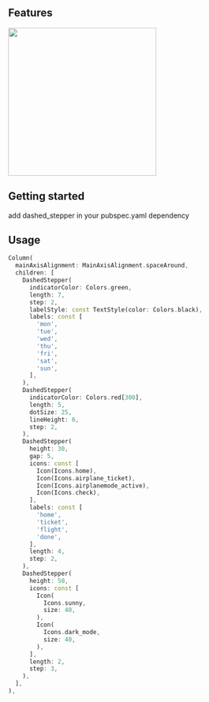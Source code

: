 <!--
This README describes the package. If you publish this package to pub.dev,
this README's contents appear on the landing page for your package.

For information about how to write a good package README, see the guide for
[writing package pages](https://dart.dev/guides/libraries/writing-package-pages).

For general information about developing packages, see the Dart guide for
[creating packages](https://dart.dev/guides/libraries/create-library-packages)
and the Flutter guide for
[developing packages and plugins](https://flutter.dev/developing-packages).
-->
## Features

<img src="https://raw.githubusercontent.com/isnausaha/dashed_stepper/master/image/stepper.jpeg" width="300px"><br>

## Getting started

add dashed_stepper in your pubspec.yaml dependency

## Usage

```dart
Column(
  mainAxisAlignment: MainAxisAlignment.spaceAround,
  children: [
    DashedStepper(
      indicatorColor: Colors.green,
      length: 7,
      step: 2,
      labelStyle: const TextStyle(color: Colors.black),
      labels: const [
        'mon',
        'tue',
        'wed',
        'thu',
        'fri',
        'sat',
        'sun',
      ],
    ),
    DashedStepper(
      indicatorColor: Colors.red[300],
      length: 5,
      dotSize: 25,
      lineHeight: 6,
      step: 2,
    ),
    DashedStepper(
      height: 30,
      gap: 5,
      icons: const [
        Icon(Icons.home),
        Icon(Icons.airplane_ticket),
        Icon(Icons.airplanemode_active),
        Icon(Icons.check),
      ],
      labels: const [
        'home',
        'ticket',
        'flight',
        'done',
      ],
      length: 4,
      step: 2,
    ),
    DashedStepper(
      height: 50,
      icons: const [
        Icon(
          Icons.sunny,
          size: 40,
        ),
        Icon(
          Icons.dark_mode,
          size: 40,
        ),
      ],
      length: 2,
      step: 3,
    ),
  ],
),
```
